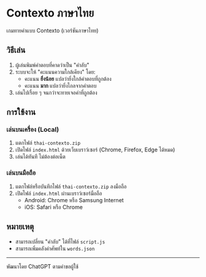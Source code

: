 # Contexto ภาษาไทย

เกมทายคำแบบ Contexto (เวอร์ชันภาษาไทย)

## วิธีเล่น
1. ผู้เล่นพิมพ์คำตอบที่คาดว่าเป็น "คำลับ"  
2. ระบบจะให้ "คะแนนความใกล้เคียง" โดย:
   - คะแนน **ยิ่งน้อย** แปลว่ายิ่งใกล้คำตอบที่ถูกต้อง
   - คะแนน **มาก** แปลว่ายิ่งไกลจากคำตอบ
3. เล่นไปเรื่อย ๆ จนกว่าจะทายเจอคำที่ถูกต้อง

## การใช้งาน

### เล่นบนเครื่อง (Local)
1. แตกไฟล์ `thai-contexto.zip`
2. เปิดไฟล์ `index.html` ด้วยเว็บเบราว์เซอร์ (Chrome, Firefox, Edge ได้หมด)
3. เล่นได้ทันที ไม่ต้องต่อเน็ต

### เล่นบนมือถือ
1. แตกไฟล์หรือบันทึกไฟล์ `thai-contexto.zip` ลงมือถือ
2. เปิดไฟล์ `index.html` ผ่านเบราว์เซอร์มือถือ
   - Android: Chrome หรือ Samsung Internet
   - iOS: Safari หรือ Chrome

## หมายเหตุ
- สามารถเปลี่ยน "คำลับ" ได้ที่ไฟล์ `script.js`
- สามารถเพิ่มคลังคำศัพท์ใน `words.json`

---

พัฒนาโดย ChatGPT ตามคำขอผู้ใช้
